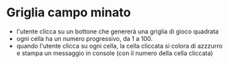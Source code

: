 # Griglia campo minato

- l'utente clicca su un bottone che genererà una griglia di gioco quadrata
- ogni cella ha un numero progressivo, da 1 a 100.
- quando l'utente clicca su ogni cella, la cella cliccata si colora di azzzurro e stampa un messaggio in console (con il numero della cella cliccata)
